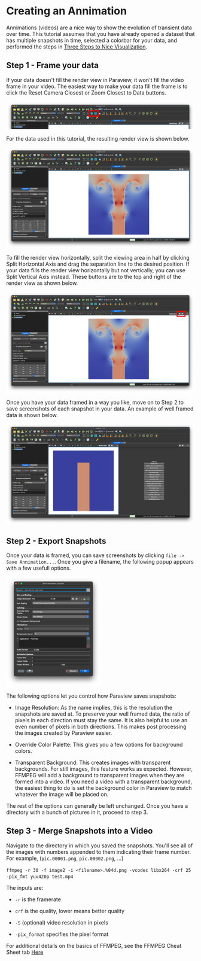 # Creating an Annimation
Annimations (videos) are a nice way to show the evolution of transient data over time.
This tutorial assumes that you have already opened a dataset that has multiple snapshots in time, selected a colorbar for your data, and performed the steps in [Three Steps to Nice Visualization](three-steps-to-nice-visualization.md).

## Step 1 - Frame your data
If  your data doesn't fill the render view in Paraview, it won't fill the video frame in your video.
The easiest way to make your data fill the frame is to click the Reset Camera Closest or Zoom Closest to Data buttons.

![image](../Resources/creatingAnAnnimation/A.png)

For the data used in this tutorial, the resulting render view is shown below.

![image](../Resources/creatingAnAnnimation/B.png)

To fill the render view horizontally, split the viewing area in half by clicking Split Horizontal Axis and drag the separation line to the desired position.
If your data fills the render view horizontally but not vertically, you can use Split Vertical Axis instead.
These buttons are to the top and right of the render view as shown below.

![image](../Resources/creatingAnAnnimation/C.png)

Once you have your data framed in a way you like, move on to Step 2 to save screenshots of each snapshot in your data.
An example of well framed data is shown below.

![image](../Resources/creatingAnAnnimation/D.png)

## Step 2 - Export Snapshots
Once your data is framed, you can save screenshots by clicking `file -> Save Annimation...`.
Once you give a filename, the following popup appears with a few usefull options.

<img src="../Resources/creatingAnAnnimation/E.png" alt="drawing" width="50%"/>

The following options let you control how Paraview saves snapshots:

- Image Resolution: As the name implies, this is the resolution the snapshots are saved at.
To preserve your well framed data, the ratio of pixels in each direction must stay the same.
It is also helpful to use an even number of pixels in both directions.
This makes post processing the images created by Paraview easier.

- Override Color Palette: This gives you a few options for background colors.

- Transparent Background: This creates images with transparent backgrounds.
For still images, this feature works as expected.
However, FFMPEG will add a background to transparent images when they are formed into a video.
If you need a video with a transparent background, the easiest thing to do is set the background color in Paraview to match whatever the image will be placed on.

The rest of the options can generally be left unchanged. 
Once you have a directory with a bunch of pictures in it, proceed to step 3.

## Step 3 - Merge Snapshots into a Video

Navigate to the directory in which you saved the snapshots.
You'll see all of the images with numbers appended to them indicating their frame number. 
For example, (`pic.00001.png`, `pic.00002.png`, ...) 

```ffmpeg -r 30 -f image2 -i <filename>.%04d.png -vcodec libx264 -crf 25 -pix_fmt yuv420p test.mp4```

The inputs are:

- `-r` is the framerate

- `crf` is the quality, lower means better quality

- `-S` (optional) video resolution in pixels

- `-pix_format` specifies the pixel format

For additional details on the basics of FFMPEG, see the FFMPEG Cheat Sheet tab [Here](https://benwilfong.com)